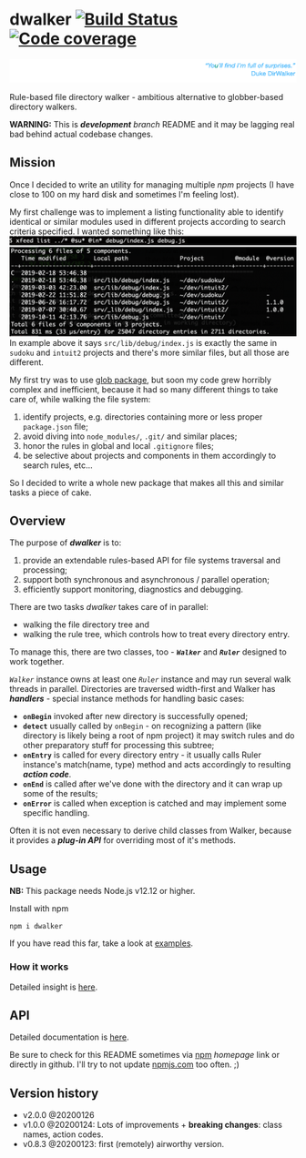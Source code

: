 # dwalker [![Build Status](https://travis-ci.org/valango/duke.svg?branch=master)](https://travis-ci.org/valango/duke) [![Code coverage](https://codecov.io/gh/valango/duke/branch/master/graph/badge.svg)](https://codecov.io/gh/valango/duke)

![](assets/quote.png)

Rule-based file directory walker - ambitious 
alternative to globber-based directory walkers.

**WARNING:** This is _**development** branch_ README and
it may be lagging real bad behind actual codebase changes.

## Mission
Once I decided to write an utility for managing multiple _npm_ projects
(I have close to 100 on my hard disk and sometimes I'm feeling lost).

My first challenge was to implement a listing functionality able to identify
identical or similar modules used in different projects according to search criteria specified. 
I wanted something like this:
![](assets/xfeed.png)
![](assets/listing.png)
In example above it says `src/lib/debug/index.js` is exactly the same in `sudoku` and 
`intuit2` projects and there's more similar files, but all those are different.

My first try was to use [glob package](https://www.npmjs.com/package/glob),
but soon my code grew horribly complex and inefficient,
because it had so many different things to take care of, while walking the file system:
   1. identify projects, e.g. directories containing more or less proper `package.json` file;
   1. avoid diving into `node_modules/`, `.git/` and similar places;
   1. honor the rules in global and local `.gitignore` files;
   1. be selective about projects and components in them accordingly to search rules, etc...

So I decided to write a whole new package that makes all this and similar tasks a piece of cake.

## Overview
The purpose of _**dwalker**_ is to:
   1. provide an extendable rules-based API for file systems traversal and processing;
   1. support both synchronous and asynchronous / parallel operation;
   1. efficiently support monitoring, diagnostics and debugging.

There are two tasks _dwalker_ takes care of in parallel: 
   * walking the file directory tree and
   * walking the rule tree, which controls how to treat every directory entry.

To manage this, there are two classes, too - **_`Walker`_** and **_`Ruler`_** designed to work together.

_`Walker`_ instance owns at least one _`Ruler`_ instance and may run several walk threads in parallel.
Directories are traversed width-first and Walker has _**handlers**_ - special instance methods for handling basic cases:
   * **`onBegin`** invoked after new directory is successfully opened;
   * **`detect`** usually called by `onBegin` - on recognizing a pattern 
   (like directory is likely being a root of npm project) it may switch rules and 
   do other preparatory stuff for processing this subtree;
   * **`onEntry`** is called for every directory entry - 
   it usually calls Ruler instance's match(name, type) method and acts 
   accordingly to resulting _**action code**_.
   * **`onEnd`** is called after we've done with the directory and it can wrap up some of the results;
   * **`onError`** is called when exception is catched and may implement some specific handling.

Often it is not even necessary to derive child classes from Walker,
because it provides a **_plug-in API_** for overriding most of it's methods.

## Usage
**NB:** This package needs Node.js v12.12 or higher.

Install with npm

```
npm i dwalker
```

If you have read this far, take a look at [examples](doc/examples.md).

### How it works
Detailed insight is [here](doc/how-it-works.md).

## API
Detailed documentation is [here](doc/api.md).

Be sure to check for this README sometimes via 
[npm](https://www.npmjs.com/package/dwalker) _homepage_ link or directly in github.
I'll try to
not update [npmjs.com](https://www.npmjs.com) too often. ;)

## Version history
* v2.0.0 @20200126
* v1.0.0 @20200124: Lots of improvements + **breaking changes**: class names, action codes.
* v0.8.3 @20200123: first (remotely) airworthy version.
